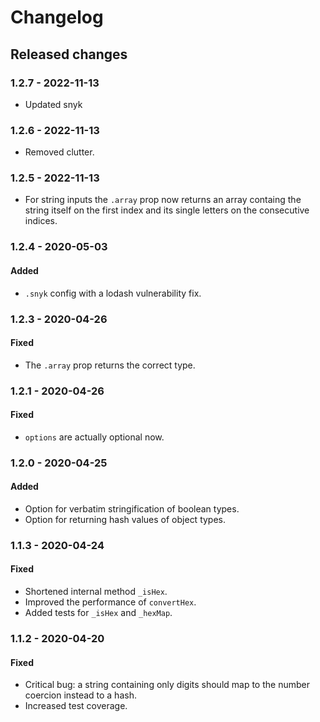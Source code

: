 # Changelog

## Released changes

### 1.2.7 - 2022-11-13

- Updated snyk

### 1.2.6 - 2022-11-13

- Removed clutter.

### 1.2.5 - 2022-11-13

- For string inputs the `.array` prop now returns an array containg the string itself on the first index and its single letters on the consecutive indices.

### 1.2.4 - 2020-05-03

#### Added

- `.snyk` config with a lodash vulnerability fix.

### 1.2.3 - 2020-04-26

#### Fixed

- The `.array` prop returns the correct type.

### 1.2.1 - 2020-04-26

#### Fixed

- `options` are actually optional now.

### 1.2.0 - 2020-04-25

#### Added

- Option for verbatim stringification of boolean types.
- Option for returning hash values of object types.

### 1.1.3 - 2020-04-24

#### Fixed

- Shortened internal method `_isHex`.
- Improved the performance of `convertHex`.
- Added tests for `_isHex` and `_hexMap`.

### 1.1.2 - 2020-04-20

#### Fixed

- Critical bug: a string containing only digits should map to the number coercion instead to a hash.
- Increased test coverage.
